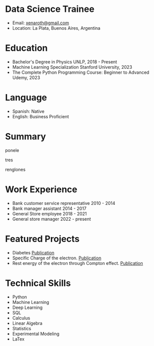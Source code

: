 # Data Science Trainee

- Email: xenaroth@gmail.com
- Location: La Plata, Buenos Aires, Argentina

# Education
- Bachelor's Degree in Physics
  UNLP, 2018 - Present
- Machine Learning Specialization
  Stanford University, 2023
- The Complete Python Programming
  Course: Beginner to Advanced
  Udemy, 2023
  
# Language
- Spanish: Native
- English: Business Proficient

# Summary
ponele

tres

renglones

# Work Experience
- Bank customer service representative 2010 - 2014
- Bank manager assistant 2014 - 2017 
- General Store employee 2018 - 2021
- General store manager 2022 - present

# Featured Projects
- Diabetes [Publication](https://www.overleaf.com/read/kfmjdgbmcfrq)
- Specific Charge of the electron. [Publication](https://www.overleaf.com/read/vnwqjrqswrdv)
- Rest energy of the electron through Compton effect. [Publication](https://www.overleaf.com/read/nhnzbpwxpznd)

# Technical Skills
- Python
- Machine Learning
- Deep Learning
- SQL
- Calculus
- Linear Algebra
- Statistics
- Experimental Modeling
- LaTex
